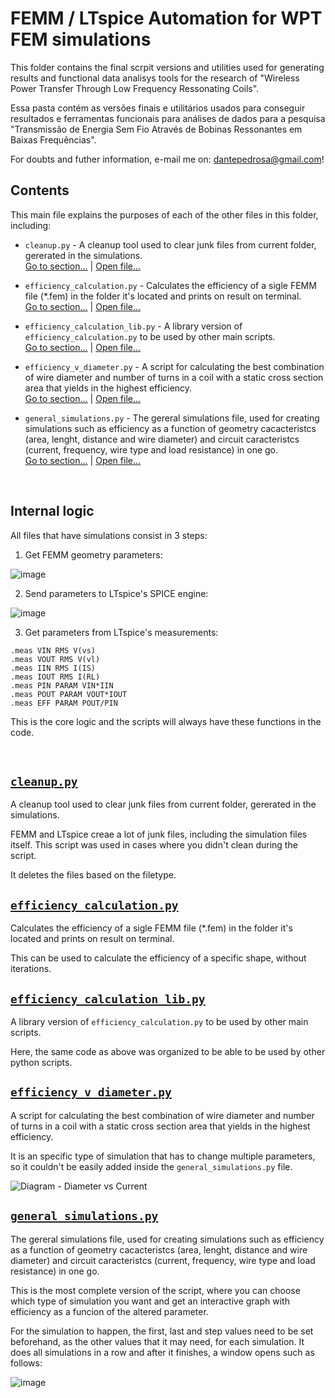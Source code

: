 # FEMM / LTspice Automation for WPT FEM simulations

This folder contains the final scrpit versions and utilities used for generating results and functional data analisys tools for the research of "Wireless Power Transfer Through Low Frequency Ressonating Coils".

Essa pasta contém as versões finais e utilitários usados para conseguir resultados e ferramentas funcionais para análises de dados para a pesquisa "Transmissão de Energia Sem Fio Através de Bobinas Ressonantes em Baixas Frequências".

For doubts and futher information, e-mail me on: <dantepedrosa@gmail.com>!

## Contents

This main file explains the purposes of each of the other files in this folder, including:

- ``cleanup.py`` - A cleanup tool used to clear junk files from current folder, gererated in the simulations.  
[Go to section...](#cleanuppy) | [Open file...](cleanup.py)

- ``efficiency_calculation.py`` - Calculates the efficiency of a sigle FEMM file (*.fem) in the folder it's located and prints on result on terminal.   
[Go to section...](#efficiency_calculationpy) | [Open file...](efficiency_calculation.py)

- ``efficiency_calculation_lib.py`` - A library version of ``efficiency_calculation.py`` to be used by other main scripts.   
[Go to section...](#efficiency_calculation_libpy) | [Open file...](efficiency_calculation_lib.py)

- ``efficiency_v_diameter.py`` - A script for calculating the best combination of wire diameter and number of turns in a coil with a static cross section area that yields in the highest efficiency.  
[Go to section...](#efficiency_v_diameterpy) | [Open file...](efficiency_v_diameter.py)

- ``general_simulations.py`` - The gereral simulations file, used for creating simulations such as efficiency as a function of geometry cacacteristcs (area, lenght, distance and wire diameter) and circuit caracteristcs (current, frequency, wire type and load resistance) in one go.  
[Go to section...](#general_simulationspy) | [Open file...](general_simulations.py)   

&nbsp;

## Internal logic

All files that have simulations consist in 3 steps:

1. Get FEMM geometry parameters:

![image](https://github.com/dantepedrosa/WPT-Automation/assets/58957540/31774467-9c60-4a72-9f5c-b159a769d4df)

2. Send parameters to LTspice's SPICE engine:

![image](https://github.com/dantepedrosa/WPT-Automation/assets/58957540/79161dcb-f91f-42b9-8f6c-772a73601d46)
  
3. Get parameters from LTspice's measurements:
```
.meas VIN RMS V(vs)
.meas VOUT RMS V(vl)
.meas IIN RMS I(IS)
.meas IOUT RMS I(RL)
.meas PIN PARAM VIN*IIN
.meas POUT PARAM VOUT*IOUT
.meas EFF PARAM POUT/PIN
```

This is the core logic and the scripts will always have these functions in the code.

&nbsp;


## [``cleanup.py``](cleanup.py)

A cleanup tool used to clear junk files from current folder, gererated in the simulations. 

FEMM and LTspice creae a lot of junk files, including the simulation files itself. This script was used in cases where you didn't clean during the script. 

It deletes the files based on the filetype.


## [``efficiency_calculation.py``](efficiency_calculation.py)

Calculates the efficiency of a sigle FEMM file (*.fem) in the folder it's located and prints on result on terminal.

This can be used to calculate the efficiency of a specific shape, without iterations.


## [``efficiency_calculation_lib.py``](efficiency_calculation_lib.py)

A library version of ``efficiency_calculation.py`` to be used by other main scripts.

Here, the same code as above was organized to be able to be used by other python scripts.


## [``efficiency_v_diameter.py``](efficiency_v_diameter.py)

A script for calculating the best combination of wire diameter and number of turns in a coil with a static cross section area that yields in the highest efficiency.   

It is an specific type of simulation that has to change multiple parameters, so it couldn't be easily added inside the `general_simulations.py` file.

![Diagram - Diameter vs Current](https://github.com/dantepedrosa/WPT-Automation/assets/58957540/02f27285-8a49-4b67-9a78-c911bb3a4996)

## [``general_simulations.py``](general_simulations.py)

The gereral simulations file, used for creating simulations such as efficiency as a function of geometry cacacteristcs (area, lenght, distance and wire diameter) and circuit caracteristcs (current, frequency, wire type and load resistance) in one go.  

This is the most complete version of the script, where you can choose which type of simulation you want and get an interactive graph with efficiency as a funcion of the altered parameter.

For the simulation to happen, the first, last and step values need to be set beforehand, as the other values that it may need, for each simulation. It does all simulations in a row and after it finishes, a window opens such as follows:

![image](https://github.com/dantepedrosa/WPT-Automation/assets/58957540/ee6c147a-be5c-4b09-928c-80f82d48cd21)


